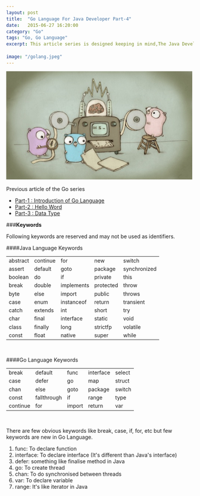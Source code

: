 ```yaml
---
layout: post
title:  "Go Language For Java Developer Part-4"
date:   2015-06-27 16:20:00
category: "Go"
tags: "Go, Go Language"
excerpt: This article series is designed keeping in mind,The Java Developers who would like to learn Go Language. 

image: "/golang.jpeg"
---
```


<img src="/assets/images/posts/golang.jpeg" alt="Go Language For Java Developer" title="Go Language For Java Developer" class="img-responsive">

Previous article of the Go series

* [Part-1 : Introduction of Go Language ](http://kpbird.com/2015/06/Go-Language-For-Java-Developer-Part-1/)
* [Part-2 : Hello Word](http://kpbird.com/2015/06/Go-Language-For-Java-Developer-Part-2/)
* [Part-3 : Data Type](http://kpbird.com/2015/06/Go-Language-For-Java-Developer-Part-3/)

###**Keywords**

Following keywords are reserved and may not be used as identifiers.

####Java Language Keywords
<br>


|   |  |         |         |      |
|-----------|----------|------------|------------|--------------|
| abstract  | continue | for        | new        | switch       |
| assert | default  | goto      | package    | synchronized |
| boolean   | do       | if         | private    | this         |
| break     | double   | implements | protected  | throw        |
| byte      | else     | import     | public     | throws       |
| case      | enum | instanceof | return     | transient    |
| catch     | extends  | int        | short      | try          |
| char      | final    | interface  | static     | void         |
| class     | finally  | long       | strictfp | volatile     |
| const    | float    | native     | super      | while        |

<br>

####Go Language Keywords
<br>


<table >
  <tr>
    <td >break</td>
    <td >default</td>
    <td >func</td>
    <td >interface</td>
    <td >select</td>
  </tr>
  <tr>
    <td >case</td>
    <td >defer</td>
    <td >go</td>
    <td >map</td>
    <td >struct</td>
  </tr>
  <tr>
    <td >chan</td>
    <td >else</td>
    <td >goto</td>
    <td >package</td>
    <td >switch</td>
  </tr>
  <tr>
    <td >const</td>
    <td >fallthrough</td>
    <td >if</td>
    <td >range</td>
    <td >type</td>
  </tr>
  <tr>
    <td >continue</td>
    <td >for</td>
    <td >import</td>
    <td >return</td>
    <td >var</td>
  </tr>
</table>
<br>


There are few obvious keywords like break, case, if, for, etc but few keywords are new in Go Language.

1. func: To declare function
2. interface: To declare interface (It's different than Java's interface)
3. defer: something like finalise method in Java
4. go: To create thread
5. chan: To do synchronised between threads
6. var: To declare variable
7. range: It's like iterator in Java
